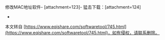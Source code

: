 修改MAC地址软件-
\[attachment=123\]-
猛击下载：\[attachment=124\]

-

本文转自 [https://www.eqishare.com/softwaretool/745.html](https://www.eqishare.com/softwaretool/745.html)，如有侵权，请联系删除。
